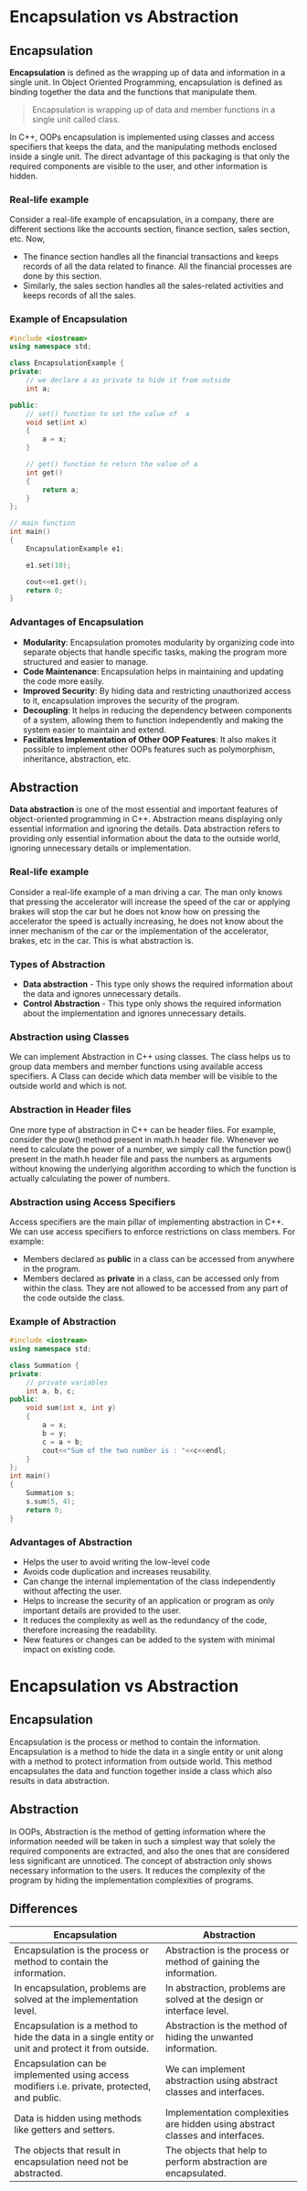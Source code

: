 # Encapsulation vs Abstraction

## Encapsulation

**Encapsulation** is defined as the wrapping up of data and information in a single unit. In Object Oriented Programming, encapsulation is defined as binding together the data and the functions that manipulate them.

> Encapsulation is wrapping up of data and member functions in a single unit called class.

In C++, OOPs encapsulation is implemented using classes and access specifiers that keeps the data, and the manipulating methods enclosed inside a single unit. The direct advantage of this packaging is that only the required components are visible to the user, and other information is hidden.

### Real-life example

Consider a real-life example of encapsulation, in a company, there are different sections like the accounts section, finance section, sales section, etc. Now,

- The finance section handles all the financial transactions and keeps records of all the data related to finance. All the financial processes are done by this section.
- Similarly, the sales section handles all the sales-related activities and keeps records of all the sales.

### Example of Encapsulation

```cpp
#include <iostream>
using namespace std;

class EncapsulationExample {
private:
    // we declare a as private to hide it from outside
    int a; 

public:
    // set() function to set the value of  a
    void set(int x) 
    {
        a = x;
    }

    // get() function to return the value of a
    int get() 
    {
        return a;
    }
};

// main function
int main() 
{
    EncapsulationExample e1;

    e1.set(10);

    cout<<e1.get();
    return 0;
}
```

### Advantages of Encapsulation

- **Modularity**: Encapsulation promotes modularity by organizing code into separate objects that handle specific tasks, making the program more structured and easier to manage.
- **Code Maintenance**: Encapsulation helps in maintaining and updating the code more easily.
- **Improved Security**: By hiding data and restricting unauthorized access to it, encapsulation improves the security of the program.
- **Decoupling**: It helps in reducing the dependency between components of a system, allowing them to function independently and making the system easier to maintain and extend.
- **Facilitates Implementation of Other OOP Features**: It also makes it possible to implement other OOPs features such as polymorphism, inheritance, abstraction, etc.

## Abstraction

**Data abstraction** is one of the most essential and important features of object-oriented programming in C++. Abstraction means displaying only essential information and ignoring the details. Data abstraction refers to providing only essential information about the data to the outside world, ignoring unnecessary details or implementation.

### Real-life example

Consider a real-life example of a man driving a car. The man only knows that pressing the accelerator will increase the speed of the car or applying brakes will stop the car but he does not know how on pressing the accelerator the speed is actually increasing, he does not know about the inner mechanism of the car or the implementation of the accelerator, brakes, etc in the car. This is what abstraction is.

### Types of Abstraction
- **Data abstraction** - This type only shows the required information about the data and ignores unnecessary details.
- **Control Abstraction** - This type only shows the required information about the implementation and ignores unnecessary details.

### Abstraction using Classes

We can implement Abstraction in C++ using classes. The class helps us to group data members and member functions using available access specifiers. A Class can decide which data member will be visible to the outside world and which is not. 

### Abstraction in Header files

One more type of abstraction in C++ can be header files. For example, consider the pow() method present in math.h header file. Whenever we need to calculate the power of a number, we simply call the function pow() present in the math.h header file and pass the numbers as arguments without knowing the underlying algorithm according to which the function is actually calculating the power of numbers.

### Abstraction using Access Specifiers

Access specifiers are the main pillar of implementing abstraction in C++. We can use access specifiers to enforce restrictions on class members. For example:

- Members declared as **public** in a class can be accessed from anywhere in the program.
- Members declared as **private** in a class, can be accessed only from within the class. They are not allowed to be accessed from any part of the code outside the class.

### Example of Abstraction

```cpp
#include <iostream>
using namespace std;

class Summation {
private:
    // private variables
    int a, b, c; 
public:
    void sum(int x, int y)
    {
        a = x;
        b = y;
        c = a + b;
        cout<<"Sum of the two number is : "<<c<<endl;
    }
};
int main()
{
    Summation s;
    s.sum(5, 4);
    return 0;
}
```

### Advantages of Abstraction

- Helps the user to avoid writing the low-level code
- Avoids code duplication and increases reusability.
- Can change the internal implementation of the class independently without affecting the user.
- Helps to increase the security of an application or program as only important details are provided to the user.
- It reduces the complexity as well as the redundancy of the code, therefore increasing the readability.
- New features or changes can be added to the system with minimal impact on existing code.

# Encapsulation vs Abstraction

## Encapsulation

Encapsulation is the process or method to contain the information. Encapsulation is a method to hide the data in a single entity or unit along with a method to protect information from outside world. This method encapsulates the data and function together inside a class which also results in data abstraction. 

## Abstraction

In OOPs, Abstraction is the method of getting information where the information needed will be taken in such a simplest way that solely the required components are extracted, and also the ones that are considered less significant are unnoticed. The concept of abstraction only shows necessary information to the users. It reduces the complexity of the program by hiding the implementation complexities of programs. 

## Differences

| Encapsulation                                                                                   | Abstraction                                                                 |
|--------------------------------------------------------------------------------------------------|-----------------------------------------------------------------------------|
| Encapsulation is the process or method to contain the information.                              | Abstraction is the process or method of gaining the information.           |
| In encapsulation, problems are solved at the implementation level.                              | In abstraction, problems are solved at the design or interface level.      |
| Encapsulation is a method to hide the data in a single entity or unit and protect it from outside. | Abstraction is the method of hiding the unwanted information.              |
| Encapsulation can be implemented using access modifiers i.e. private, protected, and public.    | We can implement abstraction using abstract classes and interfaces.        |
| Data is hidden using methods like getters and setters.                                           | Implementation complexities are hidden using abstract classes and interfaces. |
| The objects that result in encapsulation need not be abstracted.                                | The objects that help to perform abstraction are encapsulated.             |
